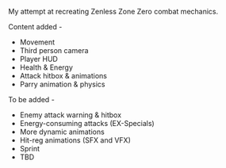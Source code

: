 My attempt at recreating Zenless Zone Zero combat mechanics.

Content added - 
* Movement
* Third person camera
* Player HUD
* Health & Energy
* Attack hitbox & animations
* Parry animation & physics

To be added -
* Enemy attack warning & hitbox
* Energy-consuming attacks (EX-Specials)
* More dynamic animations
* Hit-reg animations (SFX and VFX)
* Sprint
* TBD
